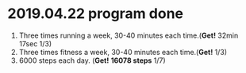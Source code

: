 # 2019.04.22 program done


 
1. Three times running a week, 30-40 minutes each time.(**Get!** 32min 17sec 1/3)
2. Three times fitness a week, 30-40 minutes each time.(**Get!** 1/3)
3. 6000 steps each day. (**Get!** **16078 steps** 1/7)
